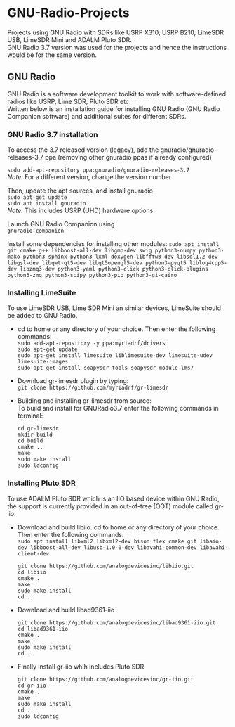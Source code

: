 # GNU-Radio-Projects
Projects using GNU Radio with SDRs like USRP X310, USRP B210, LimeSDR USB, LimeSDR Mini and ADALM Pluto SDR.  
GNU Radio 3.7 version was used for the projects and hence the instructions would be for the same version.

## GNU Radio
GNU Radio is a software development toolkit to work with software-defined radios like USRP, Lime SDR, Pluto SDR etc.  
Written below is an installation guide for installing GNU Radio (GNU Radio Companion software) and additional suites for different SDRs.

### GNU Radio 3.7 installation

To access the 3.7 released version (legacy), add the gnuradio/gnuradio-releases-3.7 ppa (removing other gnuradio ppas if already configured)

`sudo add-apt-repository ppa:gnuradio/gnuradio-releases-3.7`  
_Note:_ For a different version, change the version number

Then, update the apt sources, and install gnuradio  
`sudo apt-get update`  
`sudo apt install gnuradio`  
_Note:_ This includes USRP (UHD) hardware options.

Launch GNU Radio Companion using  
`gnuradio-companion`

Install some dependencies for installing other modules:
`sudo apt install git cmake g++ libboost-all-dev libgmp-dev swig python3-numpy python3-mako python3-sphinx python3-lxml doxygen libfftw3-dev libsdl1.2-dev libgsl-dev libqwt-qt5-dev libqt5opengl5-dev python3-pyqt5 liblog4cpp5-dev libzmq3-dev python3-yaml python3-click python3-click-plugins python3-zmq python3-scipy python3-pip python3-gi-cairo`


### Installing LimeSuite
To use LimeSDR USB, Lime SDR Mini an similar devices, LimeSuite should be added to GNU Radio.  

* cd to home or any directory of your choice. Then enter the following commands:  
`sudo add-apt-repository -y ppa:myriadrf/drivers`  
`sudo apt-get update`  
`sudo apt-get install limesuite liblimesuite-dev limesuite-udev limesuite-images`  
`sudo apt-get install soapysdr-tools soapysdr-module-lms7`

* Download gr-limesdr plugin by typing:  
`git clone https://github.com/myriadrf/gr-limesdr`

* Building and installing gr-limesdr from source:  
To build and install for GNURadio3.7 enter the following commands in terminal:  
    ```
    cd gr-limesdr
    mkdir build
    cd build
    cmake ..
    make
    sudo make install
    sudo ldconfig
    ```

### Installing Pluto SDR
 To use ADALM Pluto SDR which is an IIO based device within GNU Radio, the support is currently provided in an out-of-tree (OOT) module called gr-iio.  
* Download and build libiio. cd to home or any directory of your choice. Then enter the following commands:  
`sudo apt install libxml2 libxml2-dev bison flex cmake git libaio-dev libboost-all-dev libusb-1.0-0-dev libavahi-common-dev libavahi-client-dev`    
    ```
    git clone https://github.com/analogdevicesinc/libiio.git
    cd libiio
    cmake .
    make 
    sudo make install
    cd ..
    ```
* Download and build libad9361-iio  
    ```
    git clone https://github.com/analogdevicesinc/libad9361-iio.git
    cd libad9361-iio
    cmake .
    make 
    sudo make install
    cd ..
    ```
* Finally install gr-iio whih includes Pluto SDR
    ```
    git clone https://github.com/analogdevicesinc/gr-iio.git
    cd gr-iio
    cmake .
    make 
    sudo make install
    cd ..
    sudo ldconfig
    ```
